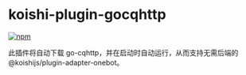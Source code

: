 # koishi-plugin-gocqhttp
 
[![npm](https://img.shields.io/npm/v/koishi-plugin-dice?style=flat-square)](https://www.npmjs.com/package/koishi-plugin-gocqhttp)

此插件将自动下载 go-cqhttp，并在启动时自动运行，从而支持无需后端的 @koishijs/plugin-adapter-onebot。
